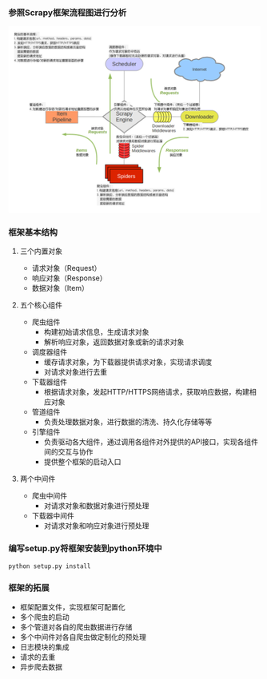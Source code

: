 ### 参照Scrapy框架流程图进行分析
![](./Scrapy流程分析图.png)

### 框架基本结构
1. 三个内置对象
    - 请求对象（Request）
    - 响应对象（Response）
    - 数据对象（Item）

2. 五个核心组件
    - 爬虫组件
        - 构建初始请求信息，生成请求对象
        - 解析响应对象，返回数据对象或新的请求对象
    - 调度器组件
        - 缓存请求对象，为下载器提供请求对象，实现请求调度
        - 对请求对象进行去重
    - 下载器组件
        - 根据请求对象，发起HTTP/HTTPS网络请求，获取响应数据，构建相应对象
    - 管道组件
        - 负责处理数据对象，进行数据的清洗、持久化存储等等
    - 引擎组件
        - 负责驱动各大组件，通过调用各组件对外提供的API接口，实现各组件间的交互与协作
        - 提供整个框架的启动入口
    
3. 两个中间件
    - 爬虫中间件
        - 对请求对象和数据对象进行预处理
    - 下载器中间件
        - 对请求对象和响应对象进行预处理
    
### 编写setup.py将框架安装到python环境中
```
python setup.py install
```


### 框架的拓展
- 框架配置文件，实现框架可配置化
- 多个爬虫的启动
- 多个管道对各自的爬虫数据进行存储
- 多个中间件对各自爬虫做定制化的预处理
- 日志模块的集成
- 请求的去重
- 异步爬去数据